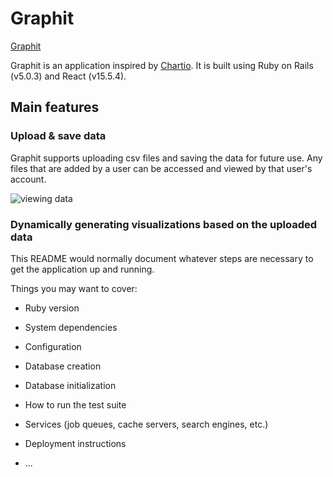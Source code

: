 # Graphit

[Graphit][heroku]

[heroku]:https://ancient-taiga-42028.herokuapp.com/#/

Graphit is an application inspired by [Chartio][chartio]. It is built using Ruby on Rails (v5.0.3) and React (v15.5.4).

[chartio]:https://chartio.com/

## Main features

### Upload & save data
  Graphit supports uploading csv files and saving the data for future use. Any files that are added by a user can be accessed and viewed by that user's account.

  ![viewing data](/docs/screenshots/table-index.png)


### Dynamically generating visualizations based on the uploaded data



This README would normally document whatever steps are necessary to get the
application up and running.

Things you may want to cover:

* Ruby version

* System dependencies

* Configuration

* Database creation

* Database initialization

* How to run the test suite

* Services (job queues, cache servers, search engines, etc.)

* Deployment instructions

* ...
